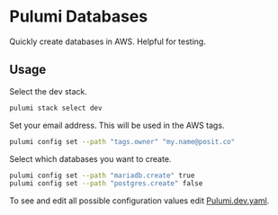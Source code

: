# Pulumi Databases

Quickly create databases in AWS. Helpful for testing.

## Usage

Select the dev stack.

```bash
pulumi stack select dev
```

Set your email address. This will be used in the AWS tags.

```bash
pulumi config set --path "tags.owner" "my.name@posit.co"
```

Select which databases you want to create.

```bash
pulumi config set --path "mariadb.create" true
pulumi config set --path "postgres.create" false
```

To see and edit all possible configuration values edit [Pulumi.dev.yaml](./Pulumi.dev.yaml).